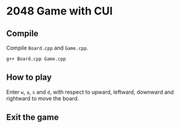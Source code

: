 # 2048 Game with CUI
## Compile
Compile `Board.cpp` and `Game.cpp`.

```
g++ Board.cpp Game.cpp
```

## How to play
Enter `w`, `a`, `s` and `d`, with respect to upward, leftward, downward and rightward to  move the board.
## Exit the game





